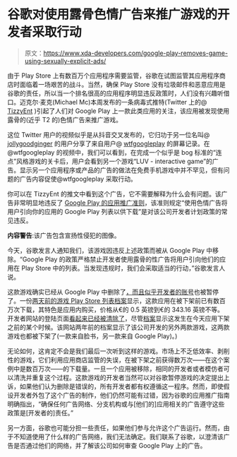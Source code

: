 # 谷歌对使用露骨色情广告来推广游戏的开发者采取行动

> 原文：<https://www.xda-developers.com/google-play-removes-game-using-sexually-explicit-ads/>

由于 Play Store 上有数百万个应用程序需要监管，谷歌在试图监管其应用程序商店时面临着一场艰苦的战斗。当然，确保 Play Store 没有垃圾邮件和恶意应用是谷歌的责任，所以当一个排名很高的应用程序明显违反政策时，人们没有兴趣听借口。迈克尔·麦克(Michael Mc)本周发布的一条病毒式推特(Twitter 上的@ [TizzyEnt](https://twitter.com/TizzyEnt/) )引起了人们对 Google Play 上一款此类应用的关注，该应用被发现使用露骨的(近乎 T2 的)色情广告来推广游戏。

这位 Twitter 用户的视频似乎是从抖音交叉发布的，它归功于另一位名叫@ [jollygoodginger](https://twitter.com/jollygoodginger) 的用户分享了来自用户@ [wtfgoogleplay](https://twitter.com/wtfgoogleplay/) 的屏幕记录。在@wtfgoogleplay 的视频中，我们可以看到，在完成一个似乎是 bog 标准的“连点”风格游戏的关卡后，用户会看到另一个游戏“LUV - interactive game”的广告。显示另一个应用程序或产品的广告的做法在免费手机游戏中并不罕见，但有问题的广告内容促使@wtfgoogleplay 采取行动。

你可以在 TizzyEnt 的推文中看到这个广告，它不需要解释为什么会有问题。该广告非常明显地违反了 [Google Play 的应用推广准则](https://support.google.com/googleplay/android-developer/answer/9899004?hl=en)，该准则规定“使用色情广告将用户引向你的应用的 Google Play 列表以供下载”是对该公司开发者计划政策的常见违反。

**内容警告**:该广告包含宣扬性侵犯的图像。

今天，谷歌发言人通知我们，该游戏因违反上述政策而被从 Google Play 中移除。“Google Play 的政策严格禁止开发者使用露骨的性广告将用户引向他们的应用在 Play Store 中的列表。当发现违规时，我们会采取适当的行动，”谷歌发言人说。

这款游戏确实已经从 Google Play 中删除了[，而且似乎](https://play.google.com/store/apps/details?id=love.journey.episode.luv)[开发者的账号](https://play.google.com/store/apps/developer?id=Afivad+Limited)也被暂停了。一份[两天前的游戏 Play Store 列表档案](https://web.archive.org/web/20210919232344/https://play.google.com/store/apps/details?id=love.journey.episode.luv)显示，这款应用在被下架前已有数百万次下载，其特色是应用内购买，价格从€的 0.5 英镑到€的 343.16 英镑不等。开发者网站的登陆页面[看起来已经被清除了](http://afivad.com/)，尽管[档案](https://web.archive.org/web/20210915000000*/http://afivad.com/)显示这发生在今天应用下架之前的某个时候。该网站两年前的档案显示了该公司开发的另外两款游戏，这两款游戏也都被下架了(一款来自脸书，另一款来自 Google Play)。)

无论如何，这肯定不会是我们最后一次听到这样的游戏。市场上不乏低效率、剥削性的游戏，它们利用应用商店监管的失误，在被下架之前获得数万次——在这个案例中是数百万次——的下载量。一旦一个应用被移除，相同的开发者或者模仿者可以清洗并重复这个过程。这款游戏的开发者当然可以对谷歌暂停游戏的决定提出上诉，如果他们认为删除是错误的，所有开发者都有权遵循这一程序。然而，即使假设开发者外包了这个广告的制作，他们仍然可能有过错，因为谷歌的应用推广指南明确指出，“确保任何广告网络、分支机构或与[他们的]应用相关的广告遵守这些政策是[开发者的]责任。”

另一方面，谷歌也可能分担一些责任，如果他们参与允许这个广告运行。然而，由于不知道使用了什么样的广告网络，我们无法确定。我们联系了谷歌，以澄清该广告是否通过他们的网络，并了解该公司如何审查 Google Play 上的广告。